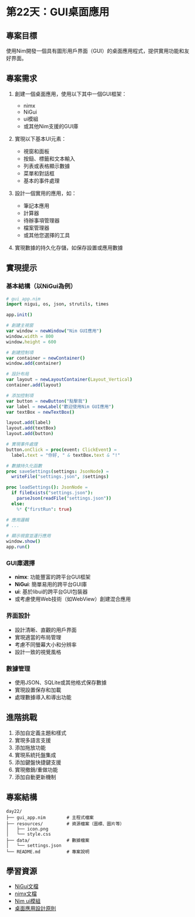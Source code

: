 # 第22天：GUI桌面應用

## 專案目標

使用Nim開發一個具有圖形用戶界面（GUI）的桌面應用程式，提供實用功能和友好界面。

## 專案需求

1. 創建一個桌面應用，使用以下其中一個GUI框架：
   - nimx
   - NiGui
   - ui模組
   - 或其他Nim支援的GUI庫

2. 實現以下基本UI元素：
   - 視窗和面板
   - 按鈕、標籤和文本輸入
   - 列表或表格顯示數據
   - 菜單和對話框
   - 基本的事件處理

3. 設計一個實用的應用，如：
   - 筆記本應用
   - 計算器
   - 待辦事項管理器
   - 檔案管理器
   - 或其他您選擇的工具

4. 實現數據的持久化存儲，如保存設置或應用數據

## 實現提示

### 基本結構（以NiGui為例）
```nim
# gui_app.nim
import nigui, os, json, strutils, times

app.init()

# 創建主視窗
var window = newWindow("Nim GUI應用")
window.width = 800
window.height = 600

# 創建控制項
var container = newContainer()
window.add(container)

# 設計布局
var layout = newLayoutContainer(Layout_Vertical)
container.add(layout)

# 添加控制項
var button = newButton("點擊我")
var label = newLabel("歡迎使用Nim GUI應用")
var textBox = newTextBox()

layout.add(label)
layout.add(textBox)
layout.add(button)

# 實現事件處理
button.onClick = proc(event: ClickEvent) =
  label.text = "你好, " & textBox.text & "!"

# 數據持久化函數
proc saveSettings(settings: JsonNode) =
  writeFile("settings.json", $settings)

proc loadSettings(): JsonNode =
  if fileExists("settings.json"):
    parseJson(readFile("settings.json"))
  else:
    %* {"firstRun": true}

# 應用邏輯
# ...

# 顯示視窗並運行應用
window.show()
app.run()
```

### GUI庫選擇
- **nimx**: 功能豐富的跨平台GUI框架
- **NiGui**: 簡單易用的跨平台GUI庫
- **ui**: 基於libui的跨平台GUI包裝器
- 或考慮使用Web技術（如WebView）創建混合應用

### 界面設計
- 設計清晰、直觀的用戶界面
- 實現適當的布局管理
- 考慮不同螢幕大小和分辨率
- 設計一致的視覺風格

### 數據管理
- 使用JSON、SQLite或其他格式保存數據
- 實現設置保存和加載
- 處理數據導入和導出功能

## 進階挑戰

1. 添加自定義主題和樣式
2. 實現多語言支援
3. 添加拖放功能
4. 實現系統托盤集成
5. 添加鍵盤快捷鍵支援
6. 實現撤銷/重做功能
7. 添加自動更新機制

## 專案結構

```
day22/
├── gui_app.nim        # 主程式檔案
├── resources/         # 資源檔案（圖標、圖片等）
│   ├── icon.png
│   └── style.css
├── data/              # 數據檔案
│   └── settings.json
└── README.md          # 專案說明
```

## 學習資源

- [NiGui文檔](https://github.com/simonkrauter/NiGui)
- [nimx文檔](https://github.com/yglukhov/nimx)
- [Nim ui模組](https://github.com/nim-lang/ui)
- [桌面應用設計原則](https://developer.apple.com/design/human-interface-guidelines/designing-for-macos)
